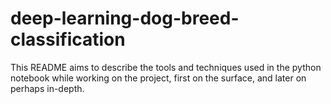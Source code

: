 # deep-learning-dog-breed-classification
This README aims to describe the tools and techniques used in the python notebook while working on the project, first on the surface, and later on perhaps in-depth.
